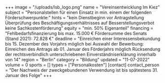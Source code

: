 +++
image = "/uploads/lsb_logo.png"
name = "Vereinsentwicklung Im Kiez"
subject = "Personalstellen für einen Einsatz in min. einem der folgenden Förderschwerpunkte:"
hints = "kein Dienstbeginn vor Antragstellung Überprüfung des Beschäftigungsverhältnisses auf Besserstellungsverbot keine Sachkostenförderung"
equity = "min. 50% Eigenanteil"
financing = "Fehlbedarfsfinanzierung bis max. 15.000 € Fördersumme des Senats (Stand 2021): 72.828 €"
deadline = "Einreichen einer Interessensbekundung bis 15. Dezember des Vorjahrs möglich bei Auswahl der Bewerbung: Einreichen des Antrags ab 01. Januar des Förderjahrs möglich Rücksendung der rechtsverbindlich unterschriebenen Einverständniserklärung innerhalb von 14"
region = "Berlin"
category = "Bildung"
updated = "11-07-2022"
volume = 0
sports = []
types = ["Personalkosten"]
[contact]
contact_person = "Der Nachweis der zweckgebundenen Verwendung ist bis spätestens 31. Januar des Folge"
+++